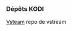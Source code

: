 ### Dépôts KODI

[Vsteam](https://kodi-vstream.github.io/repo/repository.vstream-0.0.6.zip)
repo de vstream 
